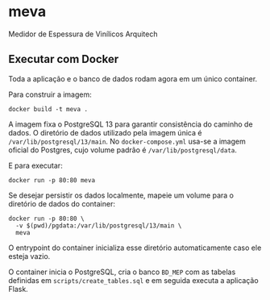 # meva
Medidor de Espessura de Vinílicos Arquitech

## Executar com Docker

Toda a aplicação e o banco de dados rodam agora em um único container.

Para construir a imagem:

```
docker build -t meva .
```

A imagem fixa o PostgreSQL 13 para garantir consistência do caminho de dados.
O diretório de dados utilizado pela imagem única é `/var/lib/postgresql/13/main`.
No `docker-compose.yml` usa-se a imagem oficial do Postgres, cujo volume padrão é
`/var/lib/postgresql/data`.

E para executar:

```
docker run -p 80:80 meva
```

Se desejar persistir os dados localmente, mapeie um volume para o diretório de
dados do container:

```
docker run -p 80:80 \
  -v $(pwd)/pgdata:/var/lib/postgresql/13/main \
  meva
```

O entrypoint do container inicializa esse diretório automaticamente caso ele
esteja vazio.

O container inicia o PostgreSQL, cria o banco `BD_MEP` com as tabelas definidas em
`scripts/create_tables.sql` e em seguida executa a aplicação Flask.
